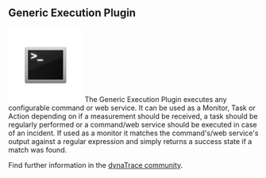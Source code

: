 ## Generic Execution Plugin

![images_community\download\attachments\11567190/icon.png](images_community\download\attachments\11567190/icon.png)
The Generic Execution Plugin executes any configurable command or web service.
It can be used as a Monitor, Task or Action depending on if a measurement should be received, a task should be regularly performed or a command/web service should be executed in case of an incident.
If used as a monitor it matches the command's/web service's output against a regular expression and simply returns a success state if a match was found.

Find further information in the [dynaTrace community](https://community.compuwareapm.com/community/display/DL/Generic+Execution+Plugin).